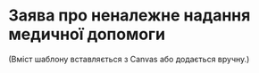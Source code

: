 # Заява про неналежне надання медичної допомоги

(Вміст шаблону вставляється з Canvas або додається вручну.)